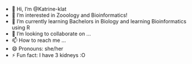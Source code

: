 - 👋 Hi, I’m @Katrine-klat
- 👀 I’m interested in Zooology and Bioinformatics!
- 🌱 I’m currently learning Bachelors in Biology and learning Bioinformatics using R
- 💞️ I’m looking to collaborate on ...
- 📫 How to reach me ...
- 😄 Pronouns: she/her
- ⚡ Fun fact: I have 3 kidneys :O

<!---
Katrine-klat/Katrine-klat is a ✨ special ✨ repository because its `README.md` (this file) appears on your GitHub profile.
You can click the Preview link to take a look at your changes.
--->
